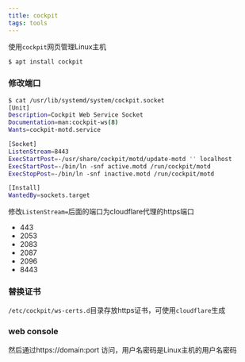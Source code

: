 ```yaml
---
title: cockpit
tags: tools
---
```


使用`cockpit`网页管理Linux主机

```bash
$ apt install cockpit
```

### 修改端口

```bash
$ cat /usr/lib/systemd/system/cockpit.socket
[Unit]
Description=Cockpit Web Service Socket
Documentation=man:cockpit-ws(8)
Wants=cockpit-motd.service

[Socket]
ListenStream=8443
ExecStartPost=-/usr/share/cockpit/motd/update-motd '' localhost
ExecStartPost=-/bin/ln -snf active.motd /run/cockpit/motd
ExecStopPost=-/bin/ln -snf inactive.motd /run/cockpit/motd

[Install]
WantedBy=sockets.target
```

修改`ListenStream=`后面的端口为cloudflare代理的https端口

- 443
- 2053
- 2083
- 2087
- 2096
- 8443

### 替换证书

`/etc/cockpit/ws-certs.d`目录存放https证书，可使用`cloudflare`生成

### web console

然后通过https://domain:port 访问，用户名密码是Linux主机的用户名密码
